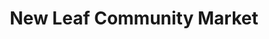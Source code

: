 ---
title: "New Leaf Community Market"
url: /half-moon-bay/new-leaf-community-market/
shop: Supermarkt
---
